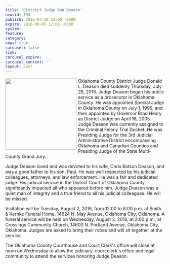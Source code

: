 ```yaml
---
title: 'District Judge Don Deason'
newsid: 194
publish: 2016-07-29 12:00 -0500
expire: 2016-08-05 12:00 -0500
system: 
feature: 
category: 
news: true
carousel: false
link: 
carousel_expire: 
carousel_content: ''
layout: post
---
```

<img style="float: left; height: 225px; margin-right: 5px; margin-bottom: 5px;" src="http://www.oscn.net/images/news/donalddeason.jpg" />
<p>Oklahoma County District Judge Donald L. Deason died suddenly Thursday, July 28, 2016. Judge Deason began his public service as a prosecutor in Oklahoma County. He was appointed Special Judge in Oklahoma County on July 1, 1999, and then appointed by Governor Brad Henry as District Judge on April 18, 2005. Judge Deason was currently assigned to the Criminal Felony Trial Docket. He was Presiding Judge for the 3rd Judicial Administrative District encompassing Oklahoma and Canadian Counties and Presiding Judge of the State Multi-County Grand Jury.</p>
<p>Judge Deason loved and was devoted to his wife, Chris Batson Deason, and was a good father to his son, Paul. He was well respected by his judicial colleagues, attorneys, and law enforcement. He was a fair and dedicated judge. His judicial service in the District Court of Oklahoma County significantly impacted all who appeared before him. Judge Deason was a quiet man of integrity and a true friend to all his judicial colleagues. He will be missed.</p>
<p>Visitation will be Tuesday, August 2, 2016, from 12:00 to 8:00 p.m. at Smith &amp; Kernke Funeral Home, 14624 N. May Avenue, Oklahoma City, Oklahoma. A funeral service will be held on Wednesday, August 3, 2016, at 2:00 p.m., at Crossings Community Church, 14600 N. Portland Avenue, Oklahoma City, Oklahoma. Judges are asked to bring their robes and will sit together at the service.</p>
<p>The Oklahoma County Courthouse and Court Clerk's office will close at noon on Wednesday to allow the judiciary, court clerk's office and legal community to attend the services honoring Judge Deason.</p>

